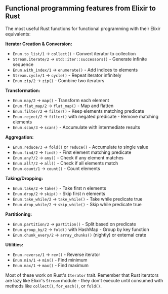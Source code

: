 ## Functional programming features from Elixir to Rust

The most useful Rust functions for functional programming with their Elixir equivalents:

**Iterator Creation & Conversion:**
- `Enum.to_list/1` → `collect()` - Convert iterator to collection
- `Stream.iterate/2` → `std::iter::successors()` - Generate infinite sequence
- `Enum.with_index/1` → `enumerate()` - Add indices to elements
- `Stream.cycle/1` → `cycle()` - Repeat iterator infinitely
- `Enum.zip/2` → `zip()` - Combine two iterators

**Transformation:**
- `Enum.map/2` → `map()` - Transform each element
- `Enum.flat_map/2` → `flat_map()` - Map and flatten
- `Enum.filter/2` → `filter()` - Keep elements matching predicate
- `Enum.reject/2` → `filter()` with negated predicate - Remove matching elements
- `Enum.scan/3` → `scan()` - Accumulate with intermediate results

**Aggregation:**
- `Enum.reduce/3` → `fold()` or `reduce()` - Accumulate to single value
- `Enum.find/2` → `find()` - First element matching predicate
- `Enum.any?/2` → `any()` - Check if any element matches
- `Enum.all?/2` → `all()` - Check if all elements match
- `Enum.count/1` → `count()` - Count elements

**Taking/Dropping:**
- `Enum.take/2` → `take()` - Take first n elements
- `Enum.drop/2` → `skip()` - Skip first n elements  
- `Enum.take_while/2` → `take_while()` - Take while predicate true
- `Enum.drop_while/2` → `skip_while()` - Skip while predicate true

**Partitioning:**
- `Enum.partition/2` → `partition()` - Split based on predicate
- `Enum.group_by/2` → `fold()` with HashMap - Group by key function
- `Enum.chunk_every/2` → `array_chunks()` (nightly) or external crate

**Utilities:**
- `Enum.reverse/1` → `rev()` - Reverse iterator
- `Enum.min/1` → `min()` - Find minimum
- `Enum.max/1` → `max()` - Find maximum

Most of these work on Rust's `Iterator` trait. Remember that Rust iterators are lazy like Elixir's `Stream` module - they don't execute until consumed with methods like `collect()`, `for_each()`, or `fold()`.

